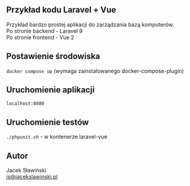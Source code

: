 ## Przykład kodu Laravel + Vue

Przykład bardzo prostej aplikacji do zarządzania bazą komputerów.  
Po stronie backend - Laravel 9  
Po stronie frontend - Vue 2  


## Postawienie środowiska

`docker compose up` (wymaga zainstalowanego docker-compose-plugin)  

## Uruchomienie aplikacji

`localhost:8080`  

## Uruchomienie testów

`./phpunit.sh` - w kontenerze laravel-vue        

## Autor

Jacek Sławiński  
js@jacekslawinski.pl  
